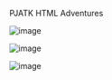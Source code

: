 PJATK HTML Adventures

![image](https://github.com/Misakuja/WPRG/assets/156021641/89d1b947-5172-43ac-a6fe-265adce450c4)

![image](https://fera.pl/images/companies/1/gryzo%C5%84%20kapibara.jpg?1607423921736)

![image](https://i.imgur.com/9IZOt5i.jpeg)

